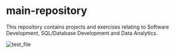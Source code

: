 # main-repository
This repository contains projects and exercises relating to Software Development, SQL/Database Development and Data Analytics.


![test_file](https://user-images.githubusercontent.com/52106536/232103429-b107f8e8-868c-41a2-a4d2-e0243f7caf62.png)
